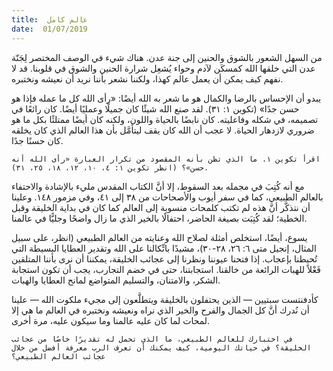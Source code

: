 ```yaml
---
title:  عالم كامل
date:  01/07/2019
---
```


من السهل الشعور بالشوق والحنين إلى جنة عدن. هناك شيء في الوصف المختصر لِجَنّة عدن التي خلقها الله كمسكَن لآدم وحواء يُشعِل شرارة الحنين والشوق في قلوبنا. قد لا نفهم كيف يمكن أن يعمل عالم كهذا، ولكننا نشعر بأننا نريد أن نعيشه ونختبره.

يبدو أن الإحساس بالرضا والكمال هو ما شعر به الله أيضًا: «رأى الله كل ما عمله فإذا هو حسن جدًا» (تكوين ١: ٣١). لقد صنع الله شيئًا كان جميلًا وعمليًا أيضًا. كان رائعًا في تصميمه، في شكله وفاعليته. كان نابضًا بالحياة واللون، ولكنه كان أيضًا ممتلئًا بكل ما هو ضروري لازدهار الحياة. لا عجب أن الله كان يقف ليتأمَّل بأن هذا العالم الذي كان يخلقه كان حسنًا جدًا.

`اقرأ تكوين ١. ما الذي تظن بأنه المقصود من تكرار العبارة «رأى الله أنه حسن»؟ (انظر تكوين ١: ٤، ١٠، ١٢، ١٨، ٢٥، ٣١).`

مع أنه كُتِبَ في مجمله بعد السقوط، إلا أنَّ الكتاب المقدس مليء بالإشادة والاحتفاء بالعالم الطبيعي، كما في سفر أيوب والأصحاحات من ٣٨ إلى ٤١، وفي مزمور ١٤٨. وعلينا أن نتذكَّر أنَّ هذه لم تكتب كلمحات منسوبة إلى العالم كما كان في بداية الخليقة وقبل الخطية؛ لقد كُتِبَت بصيغة الحاضر، احتفالًا بالخير الذي ما زال واضحًا وجليًّا في عالمنا.

يسوع، أيضًا، استخلص أمثلة لصلاح الله وعنايته من العالم الطبيعي (انظر، على سبيل المثال، إنجيل متى ٦: ٢٦، ٢٨-٣٠)، مشيدًا باتِّكالنا على الله وتقدير العطايا البسيطة التي تُحيطنا بإعجاب. إذا فتحنا عيوننا ونظرنا إلى عجائب الخليقة، يمكننا أن نرى بأننا المتلقين فَعْلاً للهبات الرائعة من خالقنا. استجابتنا، حتى في خضم التجارب، يجب أن تكون استجابة الشكر، والامتنان، والتسليم المتواضع لمانح العطايا والهبات.

كأدفنتست سبتيين — الذين يحتفلون بالخليقة ويتطلَّعون إلى مجيء ملكوت الله — علينا أن نُدرك أنَّ كل الجمال والفرح والخير الذي نراه ونعيشه ونختبره في العالم ما هي إلا لمحات لما كان عليه عالمنا وما سيكون عليه، مرة أخرى.

`في اختبارك للعالم الطبيعي، ما الذي تحمل له تقديرًا خاصًا من عجائب الخليقة؟ في حياتك اليومية، كيف يمكنك أن تعرف الرب معرفة أفضل من خلال عجائب العالم الطبيعي؟`